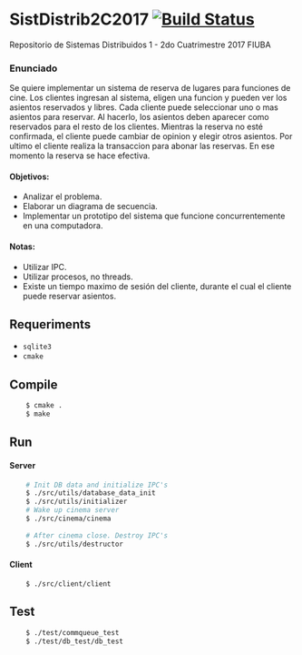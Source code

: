 # SistDistrib2C2017 [![Build Status](https://travis-ci.org/octaI/SistDistrib2C2017.svg?branch=master)](https://travis-ci.org/octaI/SistDistrib2C2017)
Repositorio de Sistemas Distribuidos 1 - 2do Cuatrimestre 2017 FIUBA

### Enunciado
Se quiere implementar un sistema de reserva de lugares para funciones de cine.
Los clientes ingresan al sistema, eligen una funcion y pueden ver los asientos reservados y libres.
Cada cliente puede seleccionar uno o mas asientos para reservar. Al hacerlo, los asientos deben aparecer como reservados para el resto de los clientes.
Mientras la reserva no esté confirmada, el cliente puede cambiar de opinion y elegir otros asientos.
Por ultimo el cliente realiza la transaccion para abonar las reservas. En ese momento la reserva se hace efectiva.

#### Objetivos:
- Analizar el problema.
- Elaborar un diagrama de secuencia.
- Implementar un prototipo del sistema que funcione concurrentemente en una computadora.

#### Notas:
- Utilizar IPC.
- Utilizar procesos, no threads.
- Existe un tiempo maximo de sesión del cliente, durante el cual el cliente puede reservar asientos.


## Requeriments
- ```sqlite3```
- ```cmake```

## Compile
```bash
    $ cmake .
    $ make
```

## Run
#### Server
```bash
    # Init DB data and initialize IPC's
    $ ./src/utils/database_data_init
    $ ./src/utils/initializer
    # Wake up cinema server
    $ ./src/cinema/cinema
    
    # After cinema close. Destroy IPC's
    $ ./src/utils/destructor
```
#### Client
```
    $ ./src/client/client
```

## Test
```bash
    $ ./test/commqueue_test
    $ ./test/db_test/db_test
```